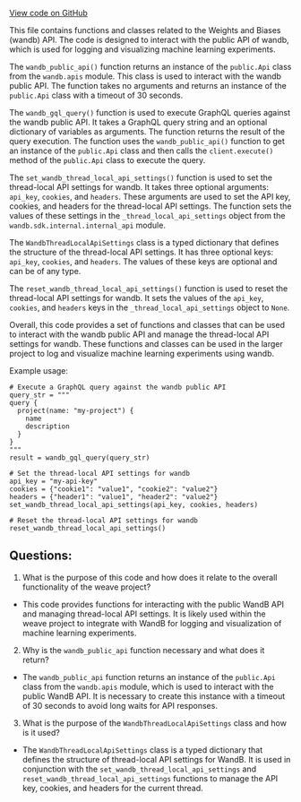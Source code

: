 [View code on GitHub](https://github.com/wandb/weave/weave/wandb_client_api.py)

This file contains functions and classes related to the Weights and Biases (wandb) API. The code is designed to interact with the public API of wandb, which is used for logging and visualizing machine learning experiments. 

The `wandb_public_api()` function returns an instance of the `public.Api` class from the `wandb.apis` module. This class is used to interact with the wandb public API. The function takes no arguments and returns an instance of the `public.Api` class with a timeout of 30 seconds. 

The `wandb_gql_query()` function is used to execute GraphQL queries against the wandb public API. It takes a GraphQL query string and an optional dictionary of variables as arguments. The function returns the result of the query execution. The function uses the `wandb_public_api()` function to get an instance of the `public.Api` class and then calls the `client.execute()` method of the `public.Api` class to execute the query. 

The `set_wandb_thread_local_api_settings()` function is used to set the thread-local API settings for wandb. It takes three optional arguments: `api_key`, `cookies`, and `headers`. These arguments are used to set the API key, cookies, and headers for the thread-local API settings. The function sets the values of these settings in the `_thread_local_api_settings` object from the `wandb.sdk.internal.internal_api` module. 

The `WandbThreadLocalApiSettings` class is a typed dictionary that defines the structure of the thread-local API settings. It has three optional keys: `api_key`, `cookies`, and `headers`. The values of these keys are optional and can be of any type. 

The `reset_wandb_thread_local_api_settings()` function is used to reset the thread-local API settings for wandb. It sets the values of the `api_key`, `cookies`, and `headers` keys in the `_thread_local_api_settings` object to `None`. 

Overall, this code provides a set of functions and classes that can be used to interact with the wandb public API and manage the thread-local API settings for wandb. These functions and classes can be used in the larger project to log and visualize machine learning experiments using wandb. 

Example usage:

```
# Execute a GraphQL query against the wandb public API
query_str = """
query {
  project(name: "my-project") {
    name
    description
  }
}
"""
result = wandb_gql_query(query_str)

# Set the thread-local API settings for wandb
api_key = "my-api-key"
cookies = {"cookie1": "value1", "cookie2": "value2"}
headers = {"header1": "value1", "header2": "value2"}
set_wandb_thread_local_api_settings(api_key, cookies, headers)

# Reset the thread-local API settings for wandb
reset_wandb_thread_local_api_settings()
```
## Questions: 
 1. What is the purpose of this code and how does it relate to the overall functionality of the weave project?
- This code provides functions for interacting with the public WandB API and managing thread-local API settings. It is likely used within the weave project to integrate with WandB for logging and visualization of machine learning experiments.

2. Why is the `wandb_public_api` function necessary and what does it return?
- The `wandb_public_api` function returns an instance of the `public.Api` class from the `wandb.apis` module, which is used to interact with the public WandB API. It is necessary to create this instance with a timeout of 30 seconds to avoid long waits for API responses.

3. What is the purpose of the `WandbThreadLocalApiSettings` class and how is it used?
- The `WandbThreadLocalApiSettings` class is a typed dictionary that defines the structure of thread-local API settings for WandB. It is used in conjunction with the `set_wandb_thread_local_api_settings` and `reset_wandb_thread_local_api_settings` functions to manage the API key, cookies, and headers for the current thread.